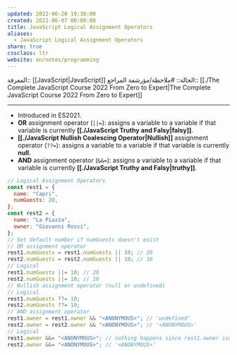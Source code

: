 ```yaml
---
updated: 2022-06-20 19:38:00
created: 2022-06-07 00:00:00
title: JavaScript Logical Assignment Operators
aliases:
  - JavaScript Logical Assignment Operators
share: true
cssclass: ltr
website: en/notes/programming
---
```


المعرفة:: [[JavaScript|JavaScript]]
الحالة:: #ملاحظة/مؤرشفة
المراجع:: [[./The Complete JavaScript Course 2022 From Zero to Expert|The Complete JavaScript Course 2022 From Zero to Expert]]

---

- Introduced in ES2021.
- **OR** assignment operator (`||=`): assigns a variable to a variable if that variable is currently **[[./JavaScript Truthy and Falsy|falsy]]**.
- **[[./JavaScript Nullish Coalescing Operator|Nullish]]** assignment operator (`??=`): assigns a variable to a variable if that variable is currently **null**.
- **AND** assignment operator (`&&=`): assigns a variable to a variable if that variable is currently **[[./JavaScript Truthy and Falsy|truthy]]**.

```js
// Logical Assignment Operators
const rest1 = {
  name: "Capri",
  numGuests: 20,
};
const rest2 = {
  name: "La Piazza",
  owner: "Giovanni Rossi",
};
// Set default number if numGuests doesn't exist
// OR assignment operator
rest1.numGuests = rest1.numGuests || 10; // 20
rest2.numGuests = rest2.numGuests || 10; // 10
// Logical
rest1.numGuests ||= 10; // 20
rest2.numGuests ||= 10; // 10
// Nullish assignment operator (null or undefined)
// Logical
rest1.numGuests ??= 10;
rest2.numGuests ??= 10;
// AND assignment operator
rest1.owner = rest1.owner && "<ANONYMOUS>"; // 'undefined'
rest2.owner = rest2.owner && "<ANONYMOUS>"; // '<ANONYMOUS>'
// Logical
rest1.owner &&= "<ANONYMOUS>"; // nothing happens since rest1.owner isn't true
rest2.owner &&= "<ANONYMOUS>"; // '<ANONYMOUS>'
```
